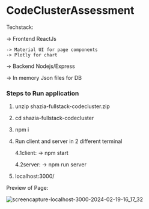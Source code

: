 # CodeClusterAssessment

Techstack:

-> Frontend ReactJs

    -> Material UI for page components
    -> Plotly for chart
    
-> Backend Nodejs/Express

-> In memory Json files for DB

### Steps to Run application

1. unzip shazia-fullstack-codecluster.zip
2. cd shazia-fullstack-codecluster
3. npm i
4. Run client and server in 2 different terminal

    4.1client:
    -> npm start

    4.2server:
    -> npm run server

5. localhost:3000/


Preview of Page:

![screencapture-localhost-3000-2024-02-19-16_17_32](https://github.com/Subhadra-21/CodeClusterAssessment/assets/59275926/b14e3c09-7017-4e12-b417-e2638057b233)

